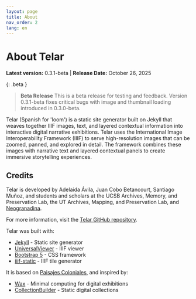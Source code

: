 ```yaml
---
layout: page
title: About
nav_order: 2
lang: en
---
```


# About Telar

**Latest version:** 0.3.1-beta | **Release Date:** October 26, 2025

{: .beta }
> **Beta Release**
> This is a beta release for testing and feedback. Version 0.3.1-beta fixes critical bugs with image and thumbnail loading introduced in 0.3.0-beta.

Telar (Spanish for 'loom') is a static site generator built on Jekyll that weaves together IIIF images, text, and layered contextual information into interactive digital narrative exhibitions. Telar uses the International Image Interoperability Framework (IIIF) to serve high-resolution images that can be zoomed, panned, and explored in detail. The framework combines these images with narrative text and layered contextual panels to create immersive storytelling experiences.

## Credits

Telar is developed by Adelaida Ávila, Juan Cobo Betancourt, Santiago Muñoz, and students and scholars at the UCSB Archives, Memory, and Preservation Lab, the UT Archives, Mapping, and Preservation Lab, and [Neogranadina](https://neogranadina.org).

For more information, visit the [Telar GitHub repository](https://github.com/UCSB-AMPLab/telar).

Telar was built with:
- [Jekyll](https://jekyllrb.com/) - Static site generator
- [UniversalViewer](https://universalviewer.io/) - IIIF viewer
- [Bootstrap 5](https://getbootstrap.com/) - CSS framework
- [iiif-static](https://github.com/bodleian/iiif-static-choices) - IIIF tile generator

It is based on [Paisajes Coloniales](https://paisajescoloniales.com/), and inspired by:
- [Wax](https://minicomp.github.io/wax/) - Minimal computing for digital exhibitions
- [CollectionBuilder](https://collectionbuilder.github.io/) - Static digital collections
